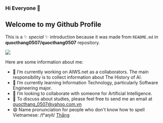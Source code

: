### Hi Everyone 👋
## Welcome to my Github Profile

This is a ✨ _special_ ✨ introduction because it was made from `README.md` in **quocthang0507/quocthang0507** repository.

<img src="https://github-readme-stats.vercel.app/api?username=quocthang0507&show_icons=true&theme=vue">

Here are some information about me:

- 🔭 I’m currently working on AIWS.net as a collaborators. The main responsibility is to collect information about The History of AI.
- 🌱 I’m currently learning Information Technology, particularly Software Engineering major.
- 👯 I’m looking to collaborate with someone for Artificial Intelligence.
- 💬 To discuss about studies, please feel free to send me an email at [quocthang_0507@yahoo.com.vn ](mailto:quocthang_0507@yahoo.com.vn?subject=[GitHub]%20Hello)
- 😄 Name pronunciation for people who don't know how to spell Vietnamese: /tʰaŋ˧˥/ [Thắng](https://vi.wiktionary.org/wiki/th%E1%BA%AFng#Ti%E1%BA%BFng_Vi%E1%BB%87t)
